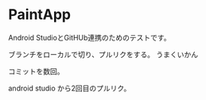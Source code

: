 # PaintApp

Android StudioとGitHUb連携のためのテストです。

ブランチをローカルで切り、プルリクをする。
うまくいかん

コミットを数回。


android studio から2回目のプルリク。


